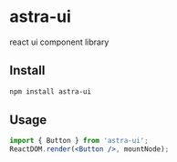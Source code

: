 # astra-ui
react ui component library

## Install

```bash
npm install astra-ui
```

## Usage

```jsx
import { Button } from 'astra-ui';
ReactDOM.render(<Button />, mountNode);
```

